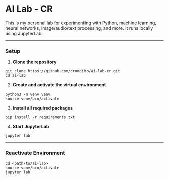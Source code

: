 
# AI Lab - CR

This is my personal lab for experimenting with Python, machine learning, neural networks, image/audio/text processing, and more. It runs locally using JupyterLab.

---

### Setup

1. **Clone the repository**

```
git clone https://github.com/crondito/ai-lab-cr.git
cd ai-lab
```

2. **Create and activate the virtual environment**

```
python3 -m venv venv
source venv/bin/activate
```

3. **Install all required packages**

```
pip install -r requirements.txt
```

4. **Start JupyterLab**

```
jupyter lab
```

---

### Reactivate Environment

```
cd <path/to/ai-lab>
source venv/bin/activate
jupyter lab
```
